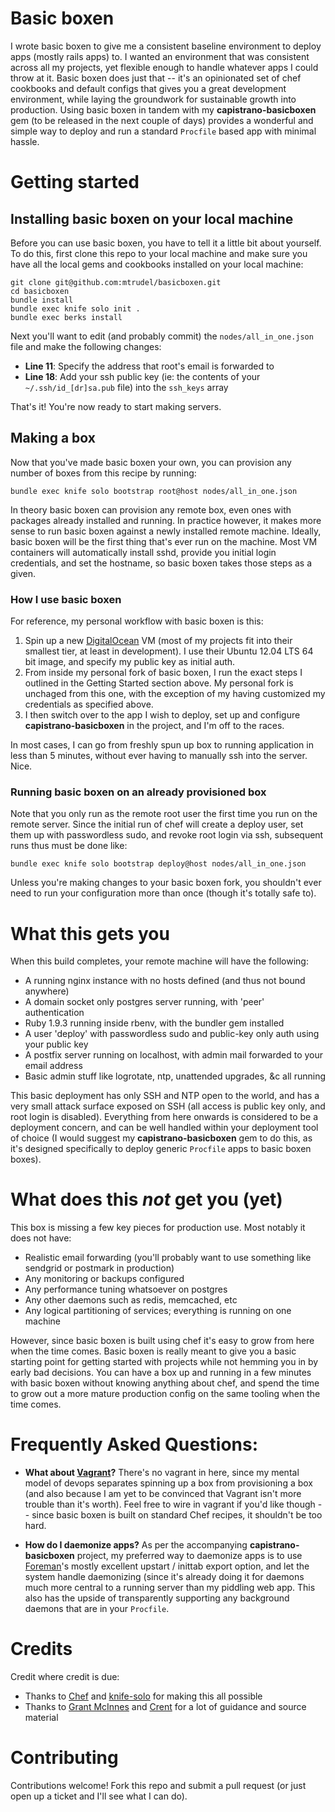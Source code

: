 # Basic boxen

I wrote basic boxen to give me a consistent baseline environment to deploy apps
(mostly rails apps) to. I wanted an environment that was consistent across all my projects, yet
flexible enough to handle whatever apps I could throw at it. Basic boxen does just
that -- it's an opinionated set of chef cookbooks and default configs that gives
you a great development environment, while laying the groundwork for
sustainable growth into production. Using basic boxen in tandem with my
**capistrano-basicboxen** gem (to be released in the next couple of days) provides
a wonderful and simple way to deploy and run a standard `Procfile` based app with
minimal hassle.

# Getting started

## Installing basic boxen on your local machine

Before you can use basic boxen, you have to tell it a little bit about yourself. To do
this, first clone this repo to your local machine and make sure you have all the local
gems and cookbooks installed on your local machine:

    git clone git@github.com:mtrudel/basicboxen.git
    cd basicboxen
    bundle install
    bundle exec knife solo init .
    bundle exec berks install

Next you'll want to edit (and probably commit) the `nodes/all_in_one.json` file
and make the following changes:

* **Line 11**: Specify the address that root's email is forwarded to
* **Line 18**: Add your ssh public key (ie: the contents of your `~/.ssh/id_[dr]sa.pub` file)
  into the `ssh_keys` array

That's it! You're now ready to start making servers.

## Making a box

Now that you've made basic boxen your own, you can provision any number of boxes from this 
recipe by running:

    bundle exec knife solo bootstrap root@host nodes/all_in_one.json

In theory basic boxen can provision any remote box, even ones with packages already 
installed and running. In practice however, it makes more sense to run basic boxen against 
a newly installed remote machine. Ideally, basic boxen will be the first thing that's ever 
run on the machine. Most VM containers will automatically install sshd, provide you initial
login credentials, and set the hostname, so basic boxen takes those steps as a given.

### How I use basic boxen

For reference, my personal workflow with basic boxen is this:

1. Spin up a new [DigitalOcean](https://www.digitalocean.com/?refcode=4bae360cbe43) VM (most
   of my projects fit into their smallest tier, at least in development). I use their Ubuntu 
   12.04 LTS 64 bit image, and specify my public key as initial auth.
2. From inside my personal fork of basic boxen, I run the exact steps 
   I outlined in the Getting Started section above. My personal fork is unchaged from this one, 
   with the exception of my having customized my credentials as specified above.
3. I then switch over to the app I wish to deploy, set up and configure **capistrano-basicboxen** 
   in the project, and I'm off to the races.

In most cases, I can go from freshly spun up box to running application in less than 5 minutes, 
without ever having to manually ssh into the server. Nice.

### Running basic boxen on an already provisioned box

Note that you only run as the remote root user the first time you run on the
remote server. Since the initial run of chef will create a deploy user, set them up
with passwordless sudo, and revoke root login via ssh, subsequent runs thus must
be done like:

    bundle exec knife solo bootstrap deploy@host nodes/all_in_one.json

Unless you're making changes to your basic boxen fork, you shouldn't ever need
to run your configuration more than once (though it's totally safe to).

# What this gets you

When this build completes, your remote machine will have the following:

* A running nginx instance with no hosts defined (and thus not bound anywhere)
* A domain socket only postgres server running, with 'peer' authentication
* Ruby 1.9.3 running inside rbenv, with the bundler gem installed
* A user 'deploy' with passwordless sudo and public-key only auth using your
  public key
* A postfix server running on localhost, with admin mail forwarded to your email
  address
* Basic admin stuff like logrotate, ntp, unattended upgrades, &c all running

This basic deployment has only SSH and NTP open to the world, and has a very
small attack surface exposed on SSH (all access is public key only, and root
login is disabled). Everything from here onwards is considered to be
a deployment concern, and can be well handled within your deployment tool of
choice (I would suggest my **capistrano-basicboxen** gem to do this, as it's
designed specifically to deploy generic `Procfile` apps to basic boxen boxes).

# What does this *not* get you (yet)

This box is missing a few key pieces for production use. Most notably it does
not have:

* Realistic email forwarding (you'll probably want to use something like
  sendgrid or postmark in production)
* Any monitoring or backups configured
* Any performance tuning whatsoever on postgres
* Any other daemons such as redis, memcached, etc
* Any logical partitioning of services; everything is running on one machine

However, since basic boxen is built using chef it's easy to grow from here when
the time comes. Basic boxen is really meant to give you a basic starting point for 
getting started with projects while not hemming you in by early bad decisions. 
You can have a box up and running in a few minutes with basic boxen without
knowing anything about chef, and spend the time to grow out a more mature
production config on the same tooling when the time comes.

# Frequently Asked Questions:

* **What about [Vagrant](http://www.vagrantup.com/)?** There's no vagrant in here, since my 
  mental model of devops separates spinning up a box from provisioning a box (and also 
  because I am yet to be convinced that Vagrant isn't more trouble than it's worth). Feel
  free to wire in vagrant if you'd like though -- since basic boxen is built on standard
  Chef recipes, it shouldn't be too hard.

* **How do I daemonize apps?** As per the accompanying **capistrano-basicboxen** project, my
  preferred way to daemonize apps is to use [Foreman](https://github.com/ddollar/foreman)'s 
  mostly excellent upstart / inittab export option, and let the system handle daemonizing (since
  it's already doing it for daemons much more central to a running server than my piddling web
  app. This also has the upside of transparently supporting any background daemons that are in 
  your `Procfile`.

# Credits

Credit where credit is due:

* Thanks to [Chef](http://www.opscode.com/chef/) and [knife-solo](http://matschaffer.github.io/knife-solo/) for making this all possible
* Thanks to [Grant McInnes](https://github.com/gmcinnes) and [Crent](https://github.com/bjubinville) for a lot of guidance
  and source material

# Contributing

Contributions welcome! Fork this repo and submit a pull request (or just open up a ticket and I'll see what I can do).
